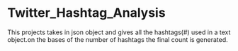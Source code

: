 # Twitter_Hashtag_Analysis
This projects takes in json object and gives all the hashtags(#) used in a text object.on the bases of the number of hashtags the final count is generated.
